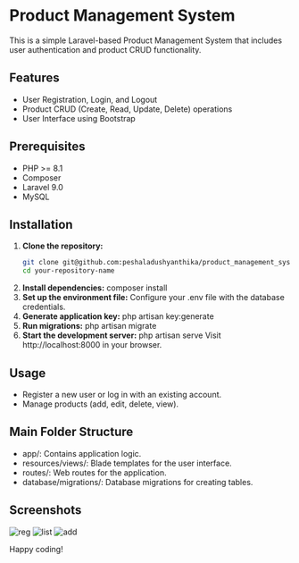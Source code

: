 # Product Management System

This is a simple Laravel-based Product Management System that includes user authentication and product CRUD functionality.

## Features
- User Registration, Login, and Logout
- Product CRUD (Create, Read, Update, Delete) operations
- User Interface using Bootstrap

## Prerequisites
- PHP >= 8.1
- Composer
- Laravel 9.0
- MySQL

## Installation

1. **Clone the repository:**
   ```bash
   git clone git@github.com:peshaladushyanthika/product_management_system.git
   cd your-repository-name
2. **Install dependencies:**
   composer install
3. **Set up the environment file:**
   Configure your .env file with the database credentials.
4. **Generate application key:**
   php artisan key:generate
5. **Run migrations:**
   php artisan migrate
6. **Start the development server:**
   php artisan serve
   Visit http://localhost:8000 in your browser.

## Usage
- Register a new user or log in with an existing account.
- Manage products (add, edit, delete, view).

## Main Folder Structure
- app/: Contains application logic.
- resources/views/: Blade templates for the user interface.
- routes/: Web routes for the application.
- database/migrations/: Database migrations for creating tables.

## Screenshots
![reg](https://github.com/user-attachments/assets/3794a2ff-8305-4f60-ac9b-c7b3e9f87400)
![list](https://github.com/user-attachments/assets/388ba6f6-d67d-4ac8-9104-f51db4e1cc75)
![add](https://github.com/user-attachments/assets/5100278a-a62f-4e60-8207-6888fc8e87a2)

Happy coding!
